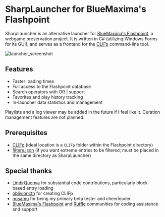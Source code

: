 # SharpLauncher for BlueMaxima's Flashpoint
SharpLauncher is an alternative launcher for <a href="https://bluemaxima.org/flashpoint/">BlueMaxima's Flashpoint</a>, a webgame preservation project. It is written in C# (utilizing Windows Forms for its GUI), and serves as a frontend for the <a href="https://github.com/oblivioncth/CLIFp">CLIFp</a> command-line tool.

![launcher_screenshot](https://user-images.githubusercontent.com/58399748/158019657-24b71ee5-e706-4cec-88a9-74d456f95175.png)

## Features
* Faster loading times
* Full access to the Flashpoint database
* Search operators with OR | support
* Favorites and play history tracking
* In-launcher data statistics and management 

Playlists and a log viewer may be added in the future if I feel like it. Curation management features are not planned.

## Prerequisites
* <a href="https://github.com/oblivioncth/CLIFp">CLIFp</a> (ideal location is a `CLIFp` folder within the Flashpoint directory)
* <a href="https://cdn.discordapp.com/attachments/496132309498724391/945863222991392798/filters.json">filters.json</a> (if you want extreme entries to be filtered; must be placed in the same directory as SharpLauncher)

## Special thanks
* <a href="https://github.com/LindirQuenya">LindirQuenya</a> for substantial code contributions, particularly block-based entry loading
* <a href="https://github.com/oblivioncth">oblivioncth</a> for creating CLIFp
* <a href="https://github.com/n0samu">nosamu</a> for being my primary beta tester and cheerleader
* <a href="https://bluemaxima.org/flashpoint/">BlueMaxima's Flashpoint</a> and <a href="https://ruffle.rs/">Ruffle</a> communities for coding assistance and support
